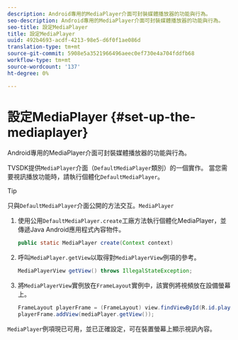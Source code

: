 ```yaml
---
description: Android專用的MediaPlayer介面可封裝媒體播放器的功能與行為。
seo-description: Android專用的MediaPlayer介面可封裝媒體播放器的功能與行為。
seo-title: 設定MediaPlayer
title: 設定MediaPlayer
uuid: 492b4693-acdf-4213-98e5-d6f0f1ae086d
translation-type: tm+mt
source-git-commit: 5908e5a3521966496aeec0ef730e4a704fddfb68
workflow-type: tm+mt
source-wordcount: '137'
ht-degree: 0%

---
```



# 設定MediaPlayer {#set-up-the-mediaplayer}

Android專用的MediaPlayer介面可封裝媒體播放器的功能與行為。

TVSDK提供`MediaPlayer`介面（`DefaultMediaPlayer`類別）的一個實作。 當您需要視訊播放功能時，請執行個體化`DefaultMediaPlayer`。

>[!TIP]
>
>只與`DefaultMediaPlayer`介面公開的方法交互。`MediaPlayer`

1. 使用公用`DefaultMediaPlayer.create`工廠方法執行個體化MediaPlayer，並傳遞Java Android應用程式內容物件。

   ```java
   public static MediaPlayer create(Context context) 
   ```

1. 呼叫`MediaPlayer.getView`以取得對`MediaPlayerView`例項的參考。

   ```java
   MediaPlayerView getView() throws IllegalStateException; 
   ```

1. 將`MediaPlayerView`實例放在`FrameLayout`實例中，該實例將視頻放在設備螢幕上。

   ```java
   FrameLayout playerFrame = (FrameLayout) view.findViewById(R.id.playerFrame); 
   playerFrame.addView(mediaPlayer.getView()); 
   ```

`MediaPlayer`例項現已可用，並已正確設定，可在裝置螢幕上顯示視訊內容。
